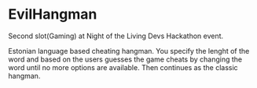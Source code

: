 # EvilHangman
Second slot(Gaming) at Night of the Living Devs Hackathon event.

Estonian language based cheating hangman. You specify the lenght of the word and based on the users guesses the game cheats by changing the word until no more options are available. Then continues as the classic hangman.

